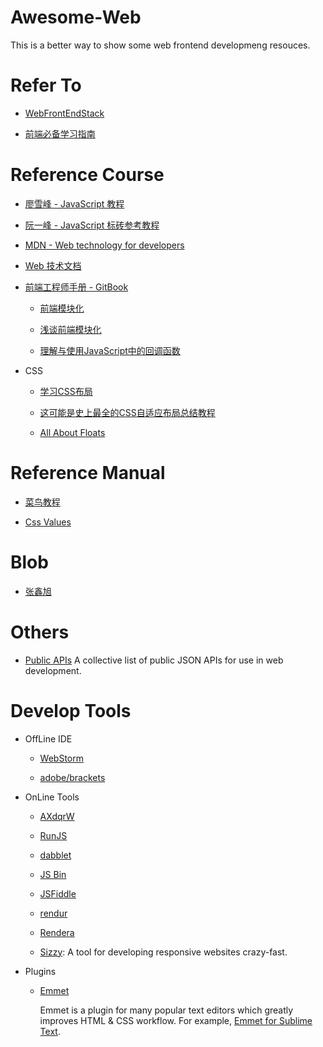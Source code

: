 # Awesome-Web

This is a better way to show some web frontend developmeng resouces.

# Refer To
- [WebFrontEndStack](https://github.com/unruledboy/WebFrontEndStack)

- [前端必备学习指南](http://blog.thankbabe.com/collection/)

# Reference Course

- [廖雪峰 - JavaScript 教程](http://www.liaoxuefeng.com/wiki/001434446689867b27157e896e74d51a89c25cc8b43bdb3000)

- [阮一峰 - JavaScript 标砖参考教程](https://github.com/ruanyf/jstutorial)

- [MDN - Web technology for developers](https://developer.mozilla.org/zh-CN/docs/Web)

- [Web 技术文档](https://developer.mozilla.org/zh-CN/docs/Web)

- [前端工程师手册 - GitBook](https://www.gitbook.com/book/leohxj/front-end-database/details)

  - [前端模块化](http://www.cnblogs.com/dolphinX/p/4381855.html)
  
  - [浅谈前端模块化](http://imweb.io/topic/55994b358555272639cb031b)
  
  - [理解与使用JavaScript中的回调函数](https://www.w3cplus.com/javascript/Sexy-Javascript-understand-the-callback-function-with-the-use-of-Javascript-in.html)

- CSS

  - [学习CSS布局](http://zh.learnlayout.com/index.html)
  
  - [这可能是史上最全的CSS自适应布局总结教程](http://www.cnblogs.com/qieguo/p/5421252.html)
    
  - [All About Floats](https://css-tricks.com/all-about-floats/)

# Reference Manual

- [菜鸟教程](http://www.runoob.com/)

- [Css Values](http://cssvalues.com/)

# Blob

  - [张鑫旭](http://www.zhangxinxu.com/wordpress/)
  
# Others

  - [Public APIs](https://github.com/toddmotto/public-apis)
  A collective list of public JSON APIs for use in web development.

# Develop Tools

- OffLine IDE

  - [WebStorm](https://www.jetbrains.com/webstorm/)

  - [adobe/brackets](https://github.com/adobe/brackets/releases)
  
- OnLine Tools

  - [AXdqrW](http://codepen.io/airen/pen/AXdqrW)
  
  - [RunJS](http://runjs.cn/)
  
  - [dabblet](http://dabblet.com/)
  
  - [JS Bin](http://jsbin.com/)
  
  - [JSFiddle](https://jsfiddle.net/)
  
  - [rendur](http://rendur.com/)
  
  - [Rendera](http://rendera.herokuapp.com/)
  
  - [Sizzy](https://github.com/kitze/sizzy): A tool for developing responsive websites crazy-fast.
  
- Plugins

  - [Emmet](http://emmet.io/)
  
    Emmet is a plugin for many popular text editors which greatly improves HTML & CSS workflow.
    For example, [Emmet for Sublime Text](https://github.com/sergeche/emmet-sublime).

